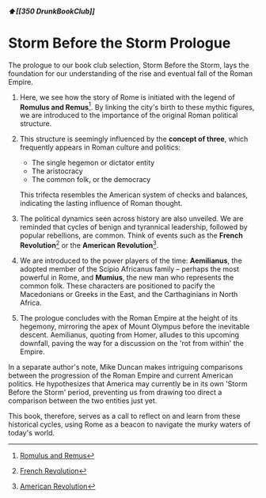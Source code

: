 ##### ⬆️[[350 DrunkBookClub]] 

# Storm Before the Storm Prologue 

The prologue to our book club selection, Storm Before the Storm, lays the foundation for our understanding of the rise and eventual fall of the Roman Empire. 

1. Here, we see how the story of Rome is initiated with the legend of **Romulus and Remus**[^1^]. By linking the city's birth to these mythic figures, we are introduced to the importance of the original Roman political structure. 

2. This structure is seemingly influenced by the **concept of three**, which frequently appears in Roman culture and politics: 

   * The single hegemon or dictator entity
   * The aristocracy
   * The common folk, or the democracy

   This trifecta resembles the American system of checks and balances, indicating the lasting influence of Roman thought.

3. The political dynamics seen across history are also unveiled. We are reminded that cycles of benign and tyrannical leadership, followed by popular rebellions, are common. Think of events such as the **French Revolution**[^2^] or the **American Revolution**[^3^].

4. We are introduced to the power players of the time: **Aemilianus**, the adopted member of the Scipio Africanus family – perhaps the most powerful in Rome, and **Mumius**, the new man who represents the common folk. These characters are positioned to pacify the Macedonians or Greeks in the East, and the Carthaginians in North Africa.
   
5. The prologue concludes with the Roman Empire at the height of its hegemony, mirroring the apex of Mount Olympus before the inevitable descent. Aemilianus, quoting from Homer, alludes to this upcoming downfall, paving the way for a discussion on the 'rot from within' the Empire. 

In a separate author's note, Mike Duncan makes intriguing comparisons between the progression of the Roman Empire and current American politics. He hypothesizes that America may currently be in its own 'Storm Before the Storm' period, preventing us from drawing too direct a comparison between the two entities just yet. 

This book, therefore, serves as a call to reflect on and learn from these historical cycles, using Rome as a beacon to navigate the murky waters of today's world.
 
[^1^]: [Romulus and Remus](https://en.wikipedia.org/wiki/Romulus_and_Remus)
[^2^]: [French Revolution](https://en.wikipedia.org/wiki/French_Revolution)
[^3^]: [American Revolution](https://en.wikipedia.org/wiki/American_Revolution)